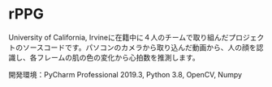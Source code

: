 # rPPG
University of California, Irvineに在籍中に４人のチームで取り組んだプロジェクトのソースコードです。パソコンのカメラから取り込んだ動画から、人の顔を認識し、各フレームの肌の色の変化から心拍数を推測します。

開発環境：PyCharm Professional 2019.3, Python 3.8, OpenCV, Numpy

